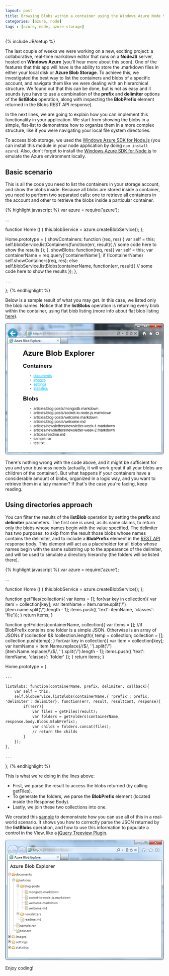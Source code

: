 ```yaml
---
layout: post
title: Browsing Blobs within a container using the Windows Azure Node SDK
categories: [azure, node] 
tags : [azure, node, azure-storage]
---
```

{% include JB/setup %}

The last couple of weeks we were working on a new, exciting project: a collaborative, real-time markdown editor that runs on a **NodeJS**  server, hosted on **Windows Azure** (you'll hear more about this soon). One of the features that this app will have is the ability to store the .markdown files in either your local disk or **Azure Blob Storage**. To achieve this, we investigated the best way to list the containers and blobs of a specific account, and navigate them like we were dealing with an hierarchical structure. We found out that this can be done, but is not as easy and it sounds (you have to use a combination of the **prefix** and **delimiter** options of the **listBlobs** operation, along with inspecting the **BlobPrefix** element returned in the Blobs REST API response). 

In the next lines, we are going to explain how you can implement this functionality in your application. We start from showing the blobs in a simple, flat-list to demonstrate how to organize them in a more complex structure, like if you were navigating your local file system directories.

To access blob storage, we used the [Windows Azure SDK for Node.js](https://github.com/WindowsAzure/azure-sdk-for-node) (you can install this module in your node application by doing `npm install azure`). Also, don't forget to install the [Windows Azure SDK for Node.js](https://www.windowsazure.com/en-us/develop/nodejs/) to emulate the Azure environment locally.

## Basic scenario

This is all the code you need to list the containers in your storage account, and show the blobs inside. Because all blobs are stored inside a container, you need to perform two separated calls: one to retrieve all containers in the account and other to retrieve the blobs inside a particular container. 

{% highlight javascript %}
var azure = require('azure');

...

function Home () {
	this.blobService = azure.createBlobService();
};

Home.prototype = {
	showContainers: function (req, res) {
		var self = this;
		self.blobService.listContainers(function(err, result){
			// some code here to show the results
		});
	},
	showBlobs: function(req, res){
		var self = this;
		var containerName = req.query['containerName'];
		if (!containerName)
			self.showContainers(req, res);
		else
			self.blobService.listBlobs(containerName, function(err, result){
				// some code here to show the results
			});
	},

	...
};
{% endhighlight %}

Below is a sample result of what you may get. In this case, we listed only the blob names. Notice that the **listBlobs** operation is returning every blob within the container, using flat blob listing (more info about flat blob listing [here](http://msdn.microsoft.com/en-us/library/windowsazure/microsoft.windowsazure.storageclient.blobrequestoptions.useflatbloblisting.aspx)).

![](https://github.com/nanovazquez/nanovazquez.github.com/raw/master/_posts/browsing-blobs-within-a-container-using-the-azure-node-sdk/simple-sample-result.png "Simple sample Result")

There's nothing wrong with the code above, and it might be sufficient for you and your business needs (actually, it will work great if all your blobs are children of the container). But what happens if your containers have a considerable amount of blobs, organized in a logic way, and you want to retrieve them in a lazy manner? If that's the case you're facing, keep reading.

## Using directories approach

You can filter the results of the **listBlob** operation by setting the **prefix** and **delimiter** parameters. The first one is used, as its name claims, to return only the blobs whose names begin with the value specified. The delimiter has two purposes: to skip from the result those blobs whose names contains the delimiter, and to include a **BlobPrefix** element in the [REST API](http://msdn.microsoft.com/en-us/library/windowsazure/dd135734.aspx) response body. 
This element will act as a placeholder for all blobs whose names begin with the same substring up to the appearance of the delimiter, and will be used to simulate a directory hierarchy (the folders will be listed there).

{% highlight javascript %}
var azure  = require('azure');

...

function Home () {
	this.blobService = azure.createBlobService();
};

function getFiles(collection){
	var items = [];
	for(var key in collection){
		var item = collection[key];
		var itemName = item.name.split('/')[item.name.split('/').length - 1];
		items.push({ 'text': itemName, 'classes': 'file'});
	}
	return items;
}

function getFolders(containerName, collection){
	var items = [];
	//if BlobPrefix contains one folder is a simple JSON. Otherwise is an array of JSONs
	if (collection && !collection.length){
		temp = collection;
		collection = [];
		collection.push(temp);
	}
	for(var key in collection){
		var item = collection[key];
		var itemName = item.Name.replace(/\/$/, '').split('/')[item.Name.replace(/\/$/, '').split('/').length - 1];
		items.push({ 'text': itemName, 'classes': 'folder' });
	}
	return items;
}

Home.prototype = {
	
	...

	listBlobs: function(containerName, prefix, delimiter, callback){
		var self = this;
		self.blobService.listBlobs(containerName,{ 'prefix': prefix, 'delimiter': delimiter}, function(err, result, resultCont, response){
			if(!err){
				var files = getFiles(result);
				var folders = getFolders(containerName, response.body.Blobs.BlobPrefix);
				var childs = folders.concat(files);
				// return the childs
			}
		});
	},

	...
};
{% endhighlight %}

This is what we're doing in the lines above:

* First, we parse the result to access the blobs returned (by calling getFiles). 
* To generate the folders, we parse the **BlobPrefix** element (located inside the Response Body).
* Lastly, we join these two collections into one.

We created this [sample](https://github.com/nanovazquez/common/tree/master/azure-blob-explorer-tree-view) to demonstrate how you can use all of this in a real-world scenario. It shows you how to correctly parse the JSON returned by the **listBlobs** operation, and how to use this information to populate a control in the View, like a [jQuery Treeview Plugin](https://github.com/jzaefferer/jquery-treeview).

![](https://github.com/nanovazquez/nanovazquez.github.com/raw/master/_posts/browsing-blobs-within-a-container-using-the-azure-node-sdk/treeview-sample-result.png "Showing the blobs in a TreeView")

Enjoy coding!